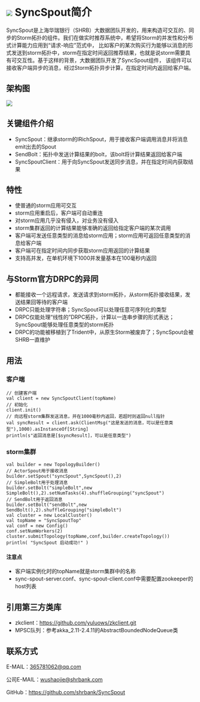 # ![](https://github.com/shrbank/SyncSpout/blob/master/doc/images/%E4%B8%8A%E6%B5%B7%E5%8D%8E%E7%91%9E%E9%93%B6%E8%A1%8C.png?raw=true)  SyncSpout简介

SyncSpout是上海华瑞银行（SHRB）大数据团队开发的，用来构造可交互的、同步的Storm拓扑的组件。我们在做实时推荐系统中，希望将Storm的并发性和分布式计算能力应用到“请求-响应”范式中，
比如客户的某次购买行为能够以消息的形式发送到storm拓扑中，storm在指定时间返回推荐结果，也就是说storm需要具有可交互性。基于这样的背景，大数据团队开发了SyncSpout组件，
该组件可以接收客户端异步的消息，经过Storm拓扑异步计算，在指定时间内返回给客户端。
## 架构图
![](https://github.com/shrbank/SyncSpout/blob/master/doc/images/SyncSpout.jpg?raw=true)
## 关键组件介绍
* SyncSpout：继承storm的IRichSpout，用于接收客户端调用消息并将消息emit出去的Spout
* SendBolt：拓扑中发送计算结果的bolt，该bolt将计算结果返回给客户端
* SyncSpoutClient：用于向SyncSpout发送同步消息，并在指定时间内获取结果

## 特性
* 使普通的storm应用可交互
* storm应用重启后，客户端可自动重连
* 对storm应用几乎没有侵入，对业务没有侵入
* storm集群返回的计算结果能够准确的返回给指定客户端的某次调用
* 客户端可发送任意类型的消息给storm应用；storm应用可返回任意类型的消息给客户端
* 客户端可在指定时间内同步获取storm应用返回的计算结果
* 支持高并发，在单机环境下1000并发量基本在100毫秒内返回

## 与Storm官方DRPC的异同
* 都能接收一个远程请求，发送请求到storm拓扑，从storm拓扑接收结果，发送结果回等待的客户端
* DRPC只能处理字符串；SyncSpout可以处理任意可序列化的类型
* DRPC仅能处理“线性的”DRPC拓扑，计算以一连串步骤的形式表达；SyncSpout能够处理任意类型的storm拓扑
* DRPC的功能被移植到了Trident中，从原生Storm被废弃了；SyncSpout会被SHRB一直维护

## 用法

### 客户端

    // 创建客户端
    val client = new SyncSpoutClient(topName)
    // 初始化
    client.init()
    // 向远程storm集群发送消息，并在1000毫秒内返回，若超时则返回null指针
    val syncResult = client.ask(ClientMsg("这是发送的消息，可以是任意类型"),1000).asInstanceOf[String]
    println(s"返回消息是[$syncResult]，可以是任意类型")

### storm集群
    val builder = new TopologyBuilder()
    // ActorSpout用于接收消息
    builder.setSpout("syncSpout",SyncSpout(),2)
    // SimpleBolt用于处理消息
    builder.setBolt("simpleBolt",new SimpleBolt(),2).setNumTasks(4).shuffleGrouping("syncSpout")
    // SendBolt用于返回消息
    builder.setBolt("sendBolt",new SendBolt(),2).shuffleGrouping("simpleBolt")
    val cluster = new LocalCluster()
    val topName = "SyncSpoutTop"
    val conf = new Config()
    conf.setNumWorkers(2)
    cluster.submitTopology(topName,conf,builder.createTopology())
    println( "SyncSpout 启动成功!" )

#### 注意点
* 客户端实例化时的topName就是storm集群中的名称
* sync-spout-server.conf、sync-spout-client.conf中需要配置zookeeper的host列表

## 引用第三方类库
* zkclient：https://github.com/yuluows/zkclient.git
* MPSC队列：参考akka_2.11-2.4.11的AbstractBoundedNodeQueue类

## 联系方式
E-MAIL：365781062@qq.com

公司E-MAIL：wushaojie@shrbank.com

GitHub：https://github.com/shrbank/SyncSpout